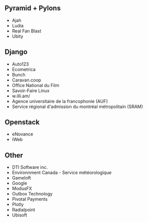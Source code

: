 ## Pyramid + Pylons

* Ajah
* Ludia
* Real Fan Blast
* Ubity

## Django

* Auto123
* Ecometrica
* Bunch
* Caravan.coop
* Office National du Film
* Savoir-Faire Linux
* w.illi.am/
* Agence universitaire de la francophonie (AUF)
* Service régional d'admission du montréal métropolitain (SRAM)

## Openstack

* eNovance
* iWeb

## Other

* DTI Software inc.
* Environnment Canada - Service météorologique
* Gameloft
* Google
* ModusFX
* Outbox Technology
* Pivotal Payments
* Plotly
* Radialpoint
* Ubisoft
